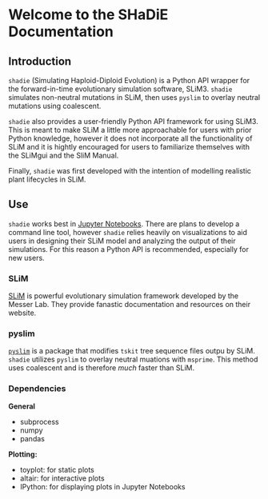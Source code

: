 <h1>Welcome to the SHaDiE Documentation</h1>

## Introduction

`shadie` (Simulating Haploid-Diploid Evolution) is a Python API wrapper for the forward-in-time evolutionary simulation software, SLiM3. `shadie` simulates non-neutral mutations in SLiM, then uses `pyslim` to overlay neutral mutations using coalescent. 

`shadie` also provides a user-friendly Python API framework for using SLiM3. This is meant to make SLiM a little more approachable for users with prior Python knowledge, however it does not incorporate all the functionality of SLiM and it is hightly encouraged for users to familiarize themselves with the SLiMgui and the SliM Manual. 

Finally, `shadie` was first developed with the intention of modelling realistic plant lifecycles in SLiM.

## Use

`shadie` works best in [Jupyter Notebooks](https://jupyter.org/). There are plans to develop a command line tool, however `shadie` relies heavily on visualizations to aid users in designing their SLiM model and analyzing the output of their simulations. For this reason a Python API is recommended, especially for new users. 

### SLiM

[SLiM](https://messerlab.org/slim/) is powerful evolutionary simulation framework developed by the Messer Lab. They provide fanastic documentation and resources on their website. 

### pyslim

[`pyslim`](https://pyslim.readthedocs.io/en/latest/index.html) is a package that modifies `tskit` tree sequence files outpu by SLiM. `shadie` utilizes `pyslim` to overlay neutral muations with `msprime`. This method uses coalescent and is therefore *much* faster than SLiM. 

### Dependencies

**General**
* subprocess
* numpy
* pandas

**Plotting:**
* toyplot: for static plots
* altair: for interactive plots
* IPython: for displaying plots in Jupyter Notebooks